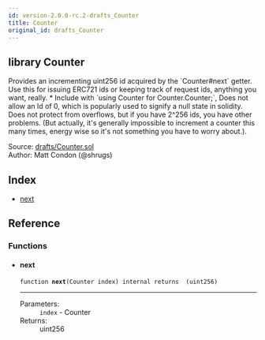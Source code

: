 ```yaml
---
id: version-2.0.0-rc.2-drafts_Counter
title: Counter
original_id: drafts_Counter
---
```


<div class="contract-doc"><div class="contract"><h2 class="contract-header"><span class="contract-kind">library</span> Counter</h2><p class="description">Provides an incrementing uint256 id acquired by the `Counter#next` getter. Use this for issuing ERC721 ids or keeping track of request ids, anything you want, really. * Include with `using Counter for Counter.Counter;`, Does not allow an Id of 0, which is popularly used to signify a null state in solidity. Does not protect from overflows, but if you have 2^256 ids, you have other problems. (But actually, it&#x27;s generally impossible to increment a counter this many times, energy wise so it&#x27;s not something you have to worry about.).</p><div class="source">Source: <a href="https://github.com/OpenZeppelin/zeppelin-solidity/blob/v2.0.0-rc.2/contracts/drafts/Counter.sol" target="_blank">drafts/Counter.sol</a></div><div class="author">Author: Matt Condon (@shrugs)</div></div><div class="index"><h2>Index</h2><ul><li><a href="drafts_Counter.html#next">next</a></li></ul></div><div class="reference"><h2>Reference</h2><div class="functions"><h3>Functions</h3><ul><li><div class="item function"><span id="next" class="anchor-marker"></span><h4 class="name">next</h4><div class="body"><code class="signature">function <strong>next</strong><span>(Counter index) </span><span>internal </span><span>returns  (uint256) </span></code><hr/><dl><dt><span class="label-parameters">Parameters:</span></dt><dd><div><code>index</code> - Counter</div></dd><dt><span class="label-return">Returns:</span></dt><dd>uint256</dd></dl></div></div></li></ul></div></div></div>
